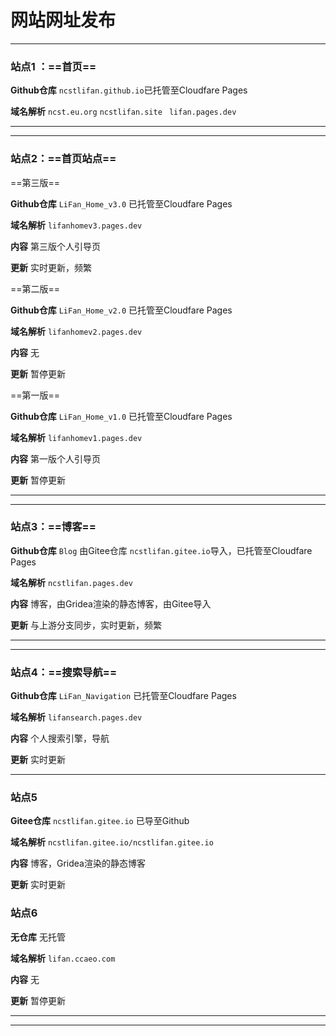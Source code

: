 # 网站网址发布

---



### 站点1 ：==首页==

**Github仓库** 	`ncstlifan.github.io`已托管至Cloudfare Pages 

**域名解析**	`ncst.eu.org` 	`ncstlifan.site` 	` lifan.pages.dev`

---

---

### 站点2：==首页站点==

==第三版==

**Github仓库**	`LiFan_Home_v3.0`	已托管至Cloudfare Pages 

**域名解析**	 `lifanhomev3.pages.dev`	

**内容**	第三版个人引导页

**更新**	实时更新，频繁

==第二版==

**Github仓库** 	`LiFan_Home_v2.0`	已托管至Cloudfare Pages 

**域名解析** 	`lifanhomev2.pages.dev`

**内容** 	无

**更新**	暂停更新

==第一版==

**Github仓库**	`LiFan_Home_v1.0`	已托管至Cloudfare Pages 

**域名解析** 	`lifanhomev1.pages.dev`

**内容** 	第一版个人引导页

**更新**	暂停更新

---

---

### 站点3：==博客==

**Github仓库**	`Blog`  由Gitee仓库	`ncstlifan.gitee.io`导入，已托管至Cloudfare Pages

**域名解析** 	`ncstlifan.pages.dev`

**内容** 	博客，由Gridea渲染的静态博客，由Gitee导入

**更新**	与上游分支同步，实时更新，频繁

---

---

### 站点4：==搜索导航==

**Github仓库**	`LiFan_Navigation`	已托管至Cloudfare Pages

**域名解析**	`lifansearch.pages.dev`

**内容**	个人搜索引擎，导航

**更新**	实时更新

---

### 站点5

**Gitee仓库**	`ncstlifan.gitee.io`	已导至Github

**域名解析**	`ncstlifan.gitee.io/ncstlifan.gitee.io`

**内容** 	博客，Gridea渲染的静态博客

**更新**	实时更新

### 站点6

**无仓库**	无托管

**域名解析** 	`lifan.ccaeo.com`

**内容** 	无

**更新**	暂停更新



---

---

